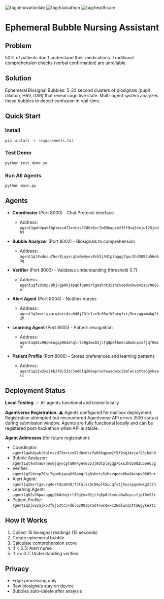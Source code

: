 ![tag:innovationlab](https://img.shields.io/badge/innovationlab-3D8BD3)
![tag:hackathon](https://img.shields.io/badge/hackathon-5F43F1)
![tag:healthcare](https://img.shields.io/badge/healthcare-FF5722)


# Ephemeral Bubble Nursing Assistant

## Problem
50% of patients don't understand their medications. Traditional comprehension checks (verbal confirmation) are unreliable.

## Solution
Ephemeral Biosignal Bubbles: 5-30 second clusters of biosignals (pupil dilation, HRV, GSR) that reveal cognitive state. Multi-agent system analyzes these bubbles to detect confusion in real-time.

## Quick Start

### Install
```
pip install -r requirements.txt
```

### Test Demo
```
python test_demo.py
```

### Run All Agents
```
python main.py
```

## Agents

- **Coordinator** (Port 8000) - Chat Protocol interface
  - Address: `agent1qwhdpakl6plmszd73xntzs57d0x6sr7w08kqpsm2f5f9sq34ejuf25jkdh9`

- **Bubble Analyzer** (Port 8002) - Biosignals to comprehension
  - Address: `agent1qt4wdnau7hes8jqyvcgta0m4yev8v53j9dtplagqg7qxs3hd5882u56e63g`

- **Verifier** (Port 8003) - Validates understanding (threshold 0.7)
  - Address: `agent1qf2dxnp70hj7gpmkjapq6f8amqrlg8shnts5zhzvqedv6kw84zspv0685nr`

- **Alert Agent** (Port 8004) - Notifies nurses
  - Address: `agent1q2mvrlgvurq4ertdza0d8j73fulzx3c86pfk5ucqfvtj5uxzgqxmwkg2t2h`

- **Learning Agent** (Port 8005) - Pattern recognition
  - Address: `agent1q02v98pwsugqp96dzhqlrl39g2mx02jlfq8p0l6eeca0w5npcsfjqf0m53r`

- **Patient Profile** (Port 8006) - Stores preferences and learning patterns
  - Address: `agent1q2jw2yajk63f8j53tc5nd6lq200aprud4xwsdwxc26mlwcsptta6gykeatc`

## Deployment Status

**Local Testing**: ✅ All agents functional and tested locally

**Agentverse Registration**: ⚠️ Agents configured for mailbox deployment. Registration attempted but encountered Agentverse API errors (500 status) during submission window. Agents are fully functional locally and can be registered post-hackathon when API is stable.

**Agent Addresses** (for future registration):
- Coordinator: `agent1qwhdpakl6plmszd73xntzs57d0x6sr7w08kqpsm2f5f9sq34ejuf25jkdh9`
- Bubble Analyzer: `agent1qt4wdnau7hes8jqyvcgta0m4yev8v53j9dtplagqg7qxs3hd5882u56e63g`
- Verifier: `agent1qf2dxnp70hj7gpmkjapq6f8amqrlg8shnts5zhzvqedv6kw84zspv0685nr`
- Alert Agent: `agent1q2mvrlgvurq4ertdza0d8j73fulzx3c86pfk5ucqfvtj5uxzgqxmwkg2t2h`
- Learning Agent: `agent1q02v98pwsugqp96dzhqlrl39g2mx02jlfq8p0l6eeca0w5npcsfjqf0m53r`
- Patient Profile:
`agent1q2jw2yajk63f8j53tc5nd6lq200aprud4xwsdwxc26mlwcsptta6gykeatc`


## How It Works

1. Collect 15 biosignal readings (15 seconds)
2. Create ephemeral bubble
3. Calculate comprehension score
4. If < 0.5: Alert nurse
5. If >= 0.7: Understanding verified

## Privacy
- Edge processing only
- Raw biosignals stay on device
- Bubbles auto-delete after analysis
